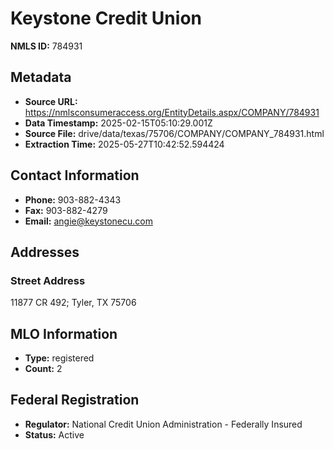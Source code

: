 # Keystone Credit Union

**NMLS ID:** 784931

## Metadata
- **Source URL:** https://nmlsconsumeraccess.org/EntityDetails.aspx/COMPANY/784931
- **Data Timestamp:** 2025-02-15T05:10:29.001Z
- **Source File:** drive/data/texas/75706/COMPANY/COMPANY_784931.html
- **Extraction Time:** 2025-05-27T10:42:52.594424

## Contact Information
- **Phone:** 903-882-4343
- **Fax:** 903-882-4279
- **Email:** angie@keystonecu.com

## Addresses
### Street Address
11877 CR 492; Tyler, TX 75706

## MLO Information
- **Type:** registered
- **Count:** 2

## Federal Registration
- **Regulator:** National Credit Union Administration - Federally Insured
- **Status:** Active
